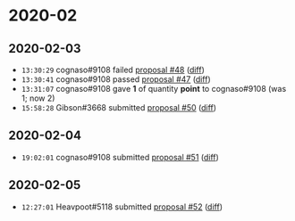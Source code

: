 # 2020-02

## 2020-02-03

* `13:30:29` cognaso#9108 failed [proposal #48](../proposals.md#48) ([diff](https://github.com/Quonauts/Quonauts-6/commit/0f5f87353a3b2d5e3455b2dd97c2ec82378347fa))
* `13:30:41` cognaso#9108 passed [proposal #47](../proposals.md#47) ([diff](https://github.com/Quonauts/Quonauts-6/commit/d3f8c361acb0fbb43b581f73f1ca6914a1af0058))
* `13:31:07` cognaso#9108 gave **1** of quantity **point** to cognaso#9108 (was 1; now 2)
* `15:58:28` Gibson#3668 submitted [proposal #50](../proposals.md#50) ([diff](https://github.com/Quonauts/Quonauts-6/commit/31da7fb3554c691c09bc3061a101d7e33755d6df))

## 2020-02-04

* `19:02:01` cognaso#9108 submitted [proposal #51](../proposals.md#51) ([diff](https://github.com/Quonauts/Quonauts-6/commit/0cdb68cbff7d0e22dd2344cb3b8a38047a614b97))

## 2020-02-05

* `12:27:01` Heavpoot#5118 submitted [proposal #52](../proposals.md#52) ([diff](https://github.com/Quonauts/Quonauts-6/commit/7fcc4d4f577183148292e3af8c54269e32d009cd))
